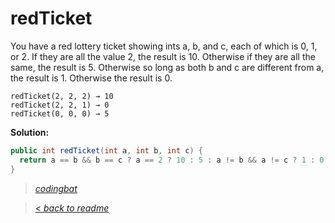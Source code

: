 # redTicket

You have a red lottery ticket showing ints a, b, and c, each of which is 0, 1, or 2. If they are all the value 2, the result is 10. Otherwise if they are all the same, the result is 5. Otherwise so long as both b and c are different from a, the result is 1. Otherwise the result is 0.

```
redTicket(2, 2, 2) → 10
redTicket(2, 2, 1) → 0
redTicket(0, 0, 0) → 5
```

**Solution:**

```java
public int redTicket(int a, int b, int c) {
  return a == b && b == c ? a == 2 ? 10 : 5 : a != b && a != c ? 1 : 0;
}
```

> _[codingbat](http://codingbat.com/prob/p170833)_

> [< _back to readme_](/README.md)